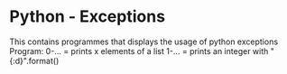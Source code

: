 Python - Exceptions
=====================
This contains programmes that displays the usage of python exceptions
Program:
		0-... =  prints x elements of a list
		1-... =  prints an integer with "{:d}".format()
